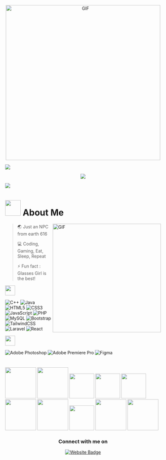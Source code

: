 <div align="center">
  <a target="_blank">
    <img height="auto" width="500" alt="GIF" src="https://media.giphy.com/media/lrDAgsYq0eomhwoESZ/giphy.gif">
  </a>
</div>

<a href="https://www.youtube.com/watch?v=dQw4w9WgXcQ"><img src="https://user-images.githubusercontent.com/73097560/115834477-dbab4500-a447-11eb-908a-139a6edaec5c.gif"></a>

<p align="center">
  <a href="https://github.com/DenverCoder1/readme-typing-svg">
    <img src="https://readme-typing-svg.herokuapp.com?font=Time+New+Roman&color=%2336BCF7&size=20&center=true&vCenter=true&width=600&height=50&lines=Muhammad+Rafly+Maulidan;Seorang+Mahasiswa+Informatika;Si+Wibu+ambivert;">
  </a>
</p>

<a href="https://www.youtube.com/watch?v=dQw4w9WgXcQ"><img src="https://user-images.githubusercontent.com/73097560/115834477-dbab4500-a447-11eb-908a-139a6edaec5c.gif"></a>

# <picture><img src = "https://github.com/7oSkaaa/7oSkaaa/blob/main/Images/about_me.gif?raw=true" width = 50px></picture> About Me

<img align="right" height="350" alt="GIF" src="https://i.pinimg.com/originals/e4/26/70/e426702edf874b181aced1e2fa5c6cde.gif" />

> 🌏 Just an NPC from earth 616
 > 
>💻 Coding, Gaming, Eat, Sleep, Repeat
 > 
> ⚡ Fun fact : Glasses Girl is the best!

<img src="https://media2.giphy.com/media/QssGEmpkyEOhBCb7e1/giphy.gif?cid=ecf05e47a0n3gi1bfqntqmob8g9aid1oyj2wr3ds3mg700bl&rid=giphy.gif" width=32px>

![C++](https://img.shields.io/badge/c++-%2300599C.svg?style=for-the-badge&logo=c%2B%2B&logoColor=white) ![Java](https://img.shields.io/badge/java-%23ED8B00.svg?style=for-the-badge&logo=openjdk&logoColor=white) ![HTML5](https://img.shields.io/badge/html5-%23E34F26.svg?style=for-the-badge&logo=html5&logoColor=white) ![CSS3](https://img.shields.io/badge/css3-%231572B6.svg?style=for-the-badge&logo=css3&logoColor=white) ![JavaScript](https://img.shields.io/badge/javascript-%23323330.svg?style=for-the-badge&logo=javascript&logoColor=%23F7DF1E) ![PHP](https://img.shields.io/badge/php-%23777BB4.svg?style=for-the-badge&logo=php&logoColor=white) ![MySQL](https://img.shields.io/badge/mysql-4479A1.svg?style=for-the-badge&logo=mysql&logoColor=white) ![Bootstrap](https://img.shields.io/badge/bootstrap-%238511FA.svg?style=for-the-badge&logo=bootstrap&logoColor=white) ![TailwindCSS](https://img.shields.io/badge/tailwindcss-%2338B2AC.svg?style=for-the-badge&logo=tailwind-css&logoColor=white) ![Laravel](https://img.shields.io/badge/laravel-%23FF2D20.svg?style=for-the-badge&logo=laravel&logoColor=white) ![React](https://img.shields.io/badge/react-%2320232a.svg?style=for-the-badge&logo=react&logoColor=%2361DAFB)

<img src="https://i.giphy.com/media/v1.Y2lkPTc5MGI3NjExZHgyZWY2ZDg4dzd3OHZlcGllb3Fzb2c3YjJoYTE3cjIwcGE4Y2NmZSZlcD12MV9pbnRlcm5hbF9naWZfYnlfaWQmY3Q9cw/0DbpeTlVnwIkfGbV8o/giphy.gif" width=32px>

![Adobe Photoshop](https://img.shields.io/badge/adobe%20photoshop-%2331A8FF.svg?style=for-the-badge&logo=adobe%20photoshop&logoColor=white) ![Adobe Premiere Pro](https://img.shields.io/badge/Adobe%20Premiere%20Pro-9999FF.svg?style=for-the-badge&logo=Adobe%20Premiere%20Pro&logoColor=white) ![Figma](https://img.shields.io/badge/Figma-F24E1E?style=for-the-badge&logo=figma&logoColor=white)

#

<div class="flex">
  <img src="https://i.giphy.com/media/v1.Y2lkPTc5MGI3NjExeHIzbmR1cm5vdWJrdnF4cTgxOTM2bmltcDByc29uNWtxbzVkbXEwMCZlcD12MV9pbnRlcm5hbF9naWZfYnlfaWQmY3Q9cw/PlZ0lAppucv6TiIqF6/giphy.gif" height="100px">
  <img src="https://i.giphy.com/media/v1.Y2lkPTc5MGI3NjExdzhnN2d1ZGljMjBwc25qd3Zkc2x0b2hwbzF3NWVsdnE4bDBoejh0OSZlcD12MV9pbnRlcm5hbF9naWZfYnlfaWQmY3Q9cw/7SI4TglY5NfdBLqVwX/giphy.gif" height="100px">
  <img src="https://i.giphy.com/media/v1.Y2lkPTc5MGI3NjExbjZuaHFxbXQ1bjZnbmdyd2d4a3N0bDNqc3JyZDZrdzVmNmxwdHJraSZlcD12MV9pbnRlcm5hbF9naWZfYnlfaWQmY3Q9cw/5aqaI5R4fE7rBtbBQ5/giphy.gif" height="80px">
  <img src="https://i.giphy.com/media/v1.Y2lkPTc5MGI3NjExMjdnZjhyc2VheXl3b2prbjA0aHRyemtkZjNmMHhkMHBteW5oODI4aiZlcD12MV9pbnRlcm5hbF9naWZfYnlfaWQmY3Q9cw/qOP3wCSClTJJvn4wfj/giphy.gif" height="80px">
  <img src="https://i.giphy.com/media/v1.Y2lkPTc5MGI3NjExOHE2dWRubDR2d3V4Zmo0bmRnM3RkM2Vhdmlxc2xycGx5NW9iNzY1MCZlcD12MV9pbnRlcm5hbF9naWZfYnlfaWQmY3Q9cw/51tgPmBdr2n4drnOiF/giphy.gif" height="80px">
  <img src="https://i.giphy.com/media/v1.Y2lkPTc5MGI3NjExYjVidjllcnoxMTc3NGZrdW13a2Fka3Y1emVoNXBvZWpkMWZhNW1yNyZlcD12MV9pbnRlcm5hbF9naWZfYnlfaWQmY3Q9cw/ZkjVzM6XRRfMyHnetp/giphy.gif" height="100px">
  <img src="https://i.giphy.com/media/v1.Y2lkPTc5MGI3NjExaXRsNHo2OWd1cjhhbDhvOTA3cW0zb2VveXQ3bHBvaXE4dDkzZmxmMiZlcD12MV9pbnRlcm5hbF9naWZfYnlfaWQmY3Q9cw/eh4ZD1ZLsdmjYqJ8rF/giphy.gif" height="100px">
  <img src="https://i.giphy.com/media/v1.Y2lkPTc5MGI3NjExaWVzY2s0NXdoMXdwZGVnb2t0cWgycHBwMGxhOGFobXdoeHl3cTJ4MyZlcD12MV9pbnRlcm5hbF9naWZfYnlfaWQmY3Q9cw/6yasKfkB0mG3QTQyfP/giphy.gif" height="80px">
  <img src="https://i.giphy.com/media/v1.Y2lkPTc5MGI3NjExOXhmbTNxMGlqM2F1dDNpZ2Nkczc2am53ejZibGRqOXUxYjRqbHhjOSZlcD12MV9pbnRlcm5hbF9naWZfYnlfaWQmY3Q9cw/IGDlObXPXO5gHwVf18/giphy.gif" height="100px">
  <img src="https://i.giphy.com/media/v1.Y2lkPTc5MGI3NjExb2Q4cHpkZDBkZWtlc3RsMXRhYW8yZ3h4em90Nmk0MWkyandpNzNidyZlcD12MV9pbnRlcm5hbF9naWZfYnlfaWQmY3Q9cw/8csxbutSQcS0g0fp8I/giphy.gif" height="100px">
</div>

<div align="center">
    <h3> Connect with me on </h3>
</div>

<div align="center">
  <a href="https://discordapp.com/channels/977557893308088390/977825595775934474/986211529546407957">
    <img src="https://img.shields.io/badge/Discord-5865F2?style=for-the-badge&logo=discord&logoColor=white" alt="Website Badge"/>
  </a>
</div>
